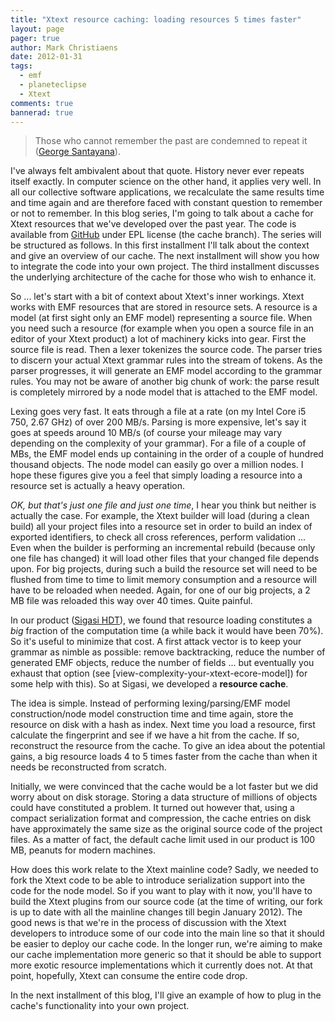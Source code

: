 ```yaml
---
title: "Xtext resource caching: loading resources 5 times faster"
layout: page 
pager: true
author: Mark Christiaens
date: 2012-01-31
tags: 
  - emf
  - planeteclipse
  - Xtext
comments: true
bannerad: true
---
```


> Those who cannot remember the past are condemned to repeat it  ([George Santayana](http://en.wikipedia.org/wiki/George_Santayana)). 

I've always felt ambivalent about that quote.  History never ever repeats itself exactly.  In computer science on the other hand, it applies very well.  In all our collective software applications, we recalculate the same results time and time again and are therefore faced with constant question to remember or not to remember.   In this blog series, I'm going to talk about a cache for Xtext resources that we've developed over the past year.  The code is available from [GitHub](https://github.com/mark-christiaens/xtext) under EPL license (the cache branch).  The series will be structured as follows.  In this first installment I'll talk about the context and give an overview of our cache.  The next installment will show you how to integrate the code into your own project.  The third installment discusses the underlying architecture of the cache for those who wish to enhance it. 

So ... let's start with a bit of context about Xtext's inner workings.  Xtext works with EMF resources that are stored in resource sets.   A resource is a model (at first sight only an EMF model) representing a source file.  When you need such a resource (for example when you open a source file in an editor of your Xtext product) a lot of machinery kicks into gear.  First the source file is read.  Then a lexer tokenizes the source code.  The parser tries to discern your actual Xtext grammar rules into the stream of tokens.  As the parser progresses, it will generate an EMF model according to the grammar rules.  You may not be aware of another big chunk of work: the parse result is completely mirrored by a node model that is attached to the EMF model.  

Lexing goes very fast.  It eats through a file at a rate (on my Intel Core i5 750, 2.67 GHz) of over 200 MB/s.  Parsing is more expensive, let's say it goes at speeds around 10 MB/s (of course your mileage may vary depending on the complexity of your grammar).  For a file of a couple of MBs, the EMF model ends up containing in the order of a couple of hundred thousand objects.  The node model can easily go over a million nodes.   I hope these figures give you a feel that simply loading a resource into a resource set is actually a heavy operation.  

*OK, but that's just one file and just one time*, I hear you think but neither is actually the case.  For example, the Xtext builder will load (during a clean build) all your project files into a resource set in order to build an index of exported identifiers, to check all cross references, perform validation ... Even when the builder is performing an incremental rebuild (because only one file has changed) it will load other files that your changed file depends upon.  For big projects, during such a build the resource set will need to be flushed from time to time to limit memory consumption and a resource will have to be reloaded when needed.  Again, for one of our big projects, a 2 MB file was reloaded this way over 40 times.  Quite painful. 

In our product ([Sigasi HDT](http://www.sigasi.com)), we found that resource loading constitutes a *big* fraction of the computation time (a while back it would have been 70%).   So it's useful to minimize that cost.  A first attack vector is to keep your grammar as nimble as possible: remove backtracking, reduce the number of generated EMF objects, reduce the number of fields ... but eventually you exhaust that option (see [view-complexity-your-xtext-ecore-model]) for some help with this).  So at Sigasi, we developed a **resource cache**.  

The idea is simple.  Instead of performing lexing/parsing/EMF model construction/node model construction time and time again, store the resource on disk with a hash as index.   Next time you load a resource, first calculate the fingerprint and see if we have a hit from the cache.  If so, reconstruct the resource from the cache.  To give an idea about the potential gains, a big resource loads 4 to 5 times faster from the cache than when it needs be reconstructed from scratch.

Initially, we were convinced that the cache would be a lot faster but we did worry about on disk storage.  Storing a data structure of millions of objects could have constituted a problem.  It turned out however that, using a compact serialization format and compression, the cache entries on disk have approximately the same size as the original source code of the project files.   As a matter of fact, the default cache limit used in our product is 100 MB, peanuts for modern machines. 

How does this work relate to the Xtext mainline code?  Sadly, we needed to fork the Xtext code to be able to introduce serialization support into the code for the node model.  So if you want to play with it now, you'll have to build the Xtext plugins from our source code (at the time of writing, our fork is up to date with all the mainline changes till begin January 2012).   The good news is that we're in the process of discussion with the Xtext developers to introduce some of our code into the main line so that it should be easier to deploy our cache code.   In the longer run, we're aiming to make our cache implementation more generic so that it should be able to support more exotic resource implementations which it currently does not.   At that point, hopefully, Xtext can consume the entire code drop.  

In the next installment of this blog, I'll give an example of how to plug in the cache's functionality into your own project. 
